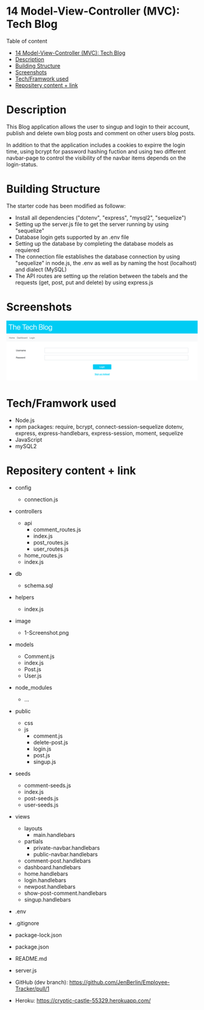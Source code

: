 # 14 Model-View-Controller (MVC): Tech Blog

Table of content

- [14 Model-View-Controller (MVC): Tech Blog](#14-model-view-controller-mvc-tech-blog)
- [Description](#description)
- [Building Structure](#building-structure)
- [Screenshots](#screenshots)
- [Tech/Framwork used](#techframwork-used)
- [Repositery content + link](#repositery-content--link)

# Description

This Blog application allows the user to singup and login to their account, publish and delete own blog posts and comment on other users blog posts.

In addition to that the application includes a cookies to expirre the login time, using bcrypt for password hashing fuction and using two different navbar-page to control the visibility of the navbar items depends on the login-status.

# Building Structure

The starter code has been modified as followw:

- Install all dependencies ("dotenv", "express", "mysql2", "sequelize")
- Setting up the server.js file to get the server running by using "sequelize"
- Database login gets supported by an .env file
- Setting up the database by completing the database models as requiered
- The connection file establishes the database connection by using "sequelize" in node.js, the .env as well as by naming the host (localhost) and dialect (MySQL)
- The API routes are setting up the relation between the tabels and the requests (get, post, put and delete) by using express.js

# Screenshots

![Getting Started](./image/ScreenShot_1.png)

# Tech/Framwork used

- Node.js
- npm packages: require, bcrypt, connect-session-sequelize dotenv, express, express-handlebars, express-session, moment, sequelize
- JavaScript
- mySQL2

# Repositery content + link

- config
  - connection.js
- controllers
  - api
    - comment_routes.js
    - index.js
    - post_routes.js
    - user_routes.js
  - home_routes.js
  - index.js
- db
  - schema.sql
- helpers
  - index.js
- image
  - 1-Screenshot.png
- models
  - Comment.js
  - index.js
  - Post.js
  - User.js
- node_modules
  - ...
- public
  - css
  - js
    - comment.js
    - delete-post.js
    - login.js
    - post.js
    - singup.js
- seeds
  - comment-seeds.js
  - index.js
  - post-seeds.js
  - user-seeds.js
- views
  - layouts
    - main.handlebars
  - partials
    - private-navbar.handlebars
    - public-navbar.handlebars
  - comment-post.handlebars
  - dashboard.handlebars
  - home.handlebars
  - login.handlebars
  - newpost.handlebars
  - show-post-comment.handlebars
  - singup.handlebars
- .env
- .gitignore
- package-lock.json
- package.json
- README.md
- server.js

- GitHub (dev branch): https://github.com/JenBerlin/Employee-Tracker/pull/1
- Heroku: https://cryptic-castle-55329.herokuapp.com/
